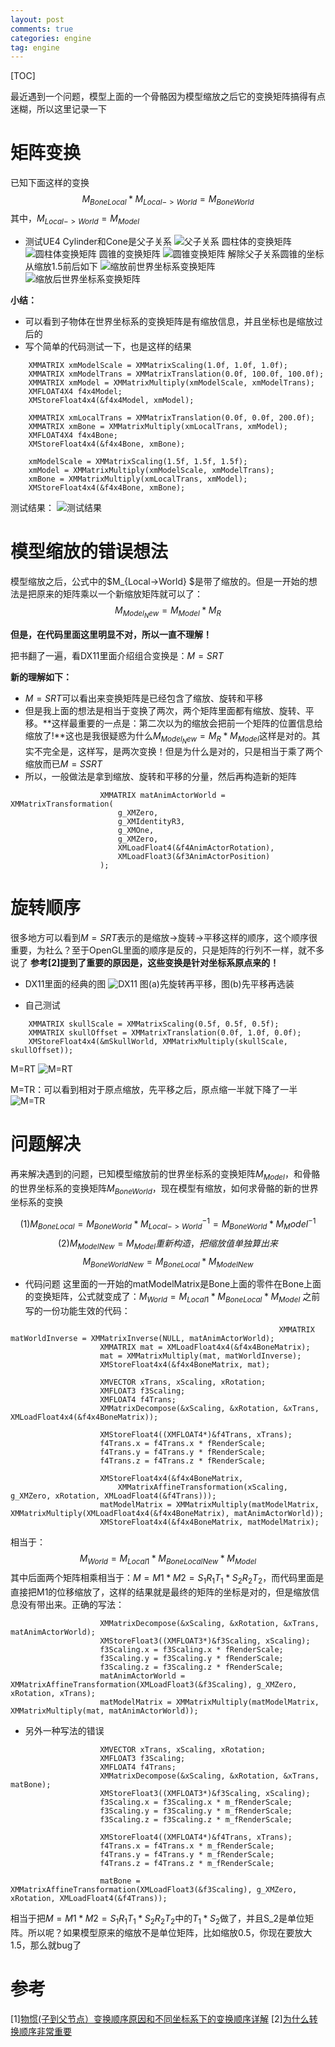 ```yaml
---
layout: post
comments: true
categories: engine
tag: engine
---
```


[TOC]

最近遇到一个问题，模型上面的一个骨骼因为模型缩放之后它的变换矩阵搞得有点迷糊，所以这里记录一下

# 矩阵变换
已知下面这样的变换$$M_{BoneLocal} * M_{Local->World} = M_{BoneWorld}$$
其中，$M_{Local->World}  = M_{Model}$

* 测试UE4
Cylinder和Cone是父子关系
![父子关系](https://github.com/pkxpp/pkxpp.github.io/blob/master/_posts/img/matrix_bone.jpg?raw=true)
圆柱体的变换矩阵
![圆柱体变换矩阵](https://github.com/pkxpp/pkxpp.github.io/blob/master/_posts/img/cylinder.jpg?raw=true)
圆锥的变换矩阵
![圆锥变换矩阵](https://github.com/pkxpp/pkxpp.github.io/blob/master/_posts/img/cone_local.jpg?raw=true)
解除父子关系圆锥的坐标从缩放1.5前后如下
![缩放前世界坐标系变换矩阵](https://github.com/pkxpp/pkxpp.github.io/blob/master/_posts/img/cone_world_1.jpg?raw=true)
![缩放后世界坐标系变换矩阵](https://github.com/pkxpp/pkxpp.github.io/blob/master/_posts/img/cone_world_1.5.jpg?raw=true)


**小结：**
* 可以看到子物体在世界坐标系的变换矩阵是有缩放信息，并且坐标也是缩放过后的
* 写个简单的代码测试一下，也是这样的结果
```
    XMMATRIX xmModelScale = XMMatrixScaling(1.0f, 1.0f, 1.0f);
    XMMATRIX xmModelTrans = XMMatrixTranslation(0.0f, 100.0f, 100.0f);
    XMMATRIX xmModel = XMMatrixMultiply(xmModelScale, xmModelTrans);
    XMFLOAT4X4 f4x4Model;
    XMStoreFloat4x4(&f4x4Model, xmModel);

    XMMATRIX xmLocalTrans = XMMatrixTranslation(0.0f, 0.0f, 200.0f);
    XMMATRIX xmBone = XMMatrixMultiply(xmLocalTrans, xmModel);
    XMFLOAT4X4 f4x4Bone;
    XMStoreFloat4x4(&f4x4Bone, xmBone);

    xmModelScale = XMMatrixScaling(1.5f, 1.5f, 1.5f);
    xmModel = XMMatrixMultiply(xmModelScale, xmModelTrans);
    xmBone = XMMatrixMultiply(xmLocalTrans, xmModel);
    XMStoreFloat4x4(&f4x4Bone, xmBone);
```
测试结果：
![测试结果](https://github.com/pkxpp/pkxpp.github.io/blob/master/_posts/img/test.jpg?raw=true)

# 模型缩放的错误想法
模型缩放之后，公式中的$M_{Local->World} $是带了缩放的。但是一开始的想法是把原来的矩阵乘以一个新缩放矩阵就可以了：
$$M_{Model_New}  = M_{Model} * M_R$$

**但是，在代码里面这里明显不对，所以一直不理解！**

把书翻了一遍，看DX11里面介绍组合变换是：$M = SRT$

**新的理解如下：**
* $M=SRT$可以看出来变换矩阵是已经包含了缩放、旋转和平移
* 但是我上面的想法是相当于变换了两次，两个矩阵里面都有缩放、旋转、平移。**这样最重要的一点是：第二次以为的缩放会把前一个矩阵的位置信息给缩放了!**这也是我很疑惑为什么$M_{Model_New} = M_R*M_{Model}$这样是对的。其实不完全是，这样写，是两次变换！但是为什么是对的，只是相当于乘了两个缩放而已$M=SSRT$
* 所以，一般做法是拿到缩放、旋转和平移的分量，然后再构造新的矩阵
```
                    XMMATRIX matAnimActorWorld = XMMatrixTransformation(
                        g_XMZero,
                        g_XMIdentityR3,
                        g_XMOne,
                        g_XMZero,
                        XMLoadFloat4(&f4AnimActorRotation),
                        XMLoadFloat3(&f3AnimActorPosition)
                    );
```

# 旋转顺序
很多地方可以看到$M=SRT$表示的是缩放->旋转->平移这样的顺序，这个顺序很重要，为社么？至于OpenGL里面的顺序是反的，只是矩阵的行列不一样，就不多说了
**参考[2]提到了重要的原因是，这些变换是针对坐标系原点来的！**

* DX11里面的经典的图
![DX11](https://github.com/pkxpp/pkxpp.github.io/blob/master/_posts/img/matrix_order.png?raw=true)
图(a)先旋转再平移，图(b)先平移再选装

* 自己测试
```
    XMMATRIX skullScale = XMMatrixScaling(0.5f, 0.5f, 0.5f);
    XMMATRIX skullOffset = XMMatrixTranslation(0.0f, 1.0f, 0.0f);
    XMStoreFloat4x4(&mSkullWorld, XMMatrixMultiply(skullScale, skullOffset));
```
M=RT
![M=RT](https://github.com/pkxpp/pkxpp.github.io/blob/master/_posts/img/M=RT.jpg?raw=true)

M=TR：可以看到相对于原点缩放，先平移之后，原点缩一半就下降了一半
![M=TR](https://github.com/pkxpp/pkxpp.github.io/blob/master/_posts/img/M=TR.png?raw=true)

# 问题解决
再来解决遇到的问题，已知模型缩放前的世界坐标系的变换矩阵$M_{Model}$，和骨骼的世界坐标系的变换矩阵$M_{BoneWorld}$，现在模型有缩放，如何求骨骼的新的世界坐标系的变换

$$(1) M_{BoneLocal} = M_{BoneWorld} * {M_{Local->World}}^{-1} = M_{BoneWorld} * {M_Model}^{-1} $$
$$(2)M_{ModelNew} = M_{Model}重新构造，把缩放值单独算出来$$
$$M_{BoneWorldNew} =  M_{BoneLocal}  *  M_{ModelNew}$$

* 代码问题
这里面的一开始的matModelMatrix是Bone上面的零件在Bone上面的变换矩阵，公式就变成了：$M_{World} = M_{Local1} * M_{BoneLocal} * M_{Model}$
之前写的一份功能生效的代码：
```
                                                            XMMATRIX matWorldInverse = XMMatrixInverse(NULL, matAnimActorWorld);
                    XMMATRIX mat = XMLoadFloat4x4(&f4x4BoneMatrix);
                    mat = XMMatrixMultiply(mat, matWorldInverse);
                    XMStoreFloat4x4(&f4x4BoneMatrix, mat);

                    XMVECTOR xTrans, xScaling, xRotation;
                    XMFLOAT3 f3Scaling;
                    XMFLOAT4 f4Trans;
                    XMMatrixDecompose(&xScaling, &xRotation, &xTrans, XMLoadFloat4x4(&f4x4BoneMatrix));

                    XMStoreFloat4((XMFLOAT4*)&f4Trans, xTrans);
                    f4Trans.x = f4Trans.x * fRenderScale;
                    f4Trans.y = f4Trans.y * fRenderScale;
                    f4Trans.z = f4Trans.z * fRenderScale;

                    XMStoreFloat4x4(&f4x4BoneMatrix,
                        XMMatrixAffineTransformation(xScaling, g_XMZero, xRotation, XMLoadFloat4(&f4Trans)));
                    matModelMatrix = XMMatrixMultiply(matModelMatrix, XMMatrixMultiply(XMLoadFloat4x4(&f4x4BoneMatrix), matAnimActorWorld));
                    XMStoreFloat4x4(&f4x4BoneMatrix, matModelMatrix);
```
相当于：
$$M_{World} = M_{Local1} * M_{BoneLocalNew} * M_{Model} $$
其中后面两个矩阵相乘相当于：$M = M1*M2=S_1R_1T_1 * S_2R_2T_2$，而代码里面是直接把M1的位移缩放了，这样的结果就是最终的矩阵的坐标是对的，但是缩放信息没有带出来。正确的写法：
```
                    XMMatrixDecompose(&xScaling, &xRotation, &xTrans, matAnimActorWorld);
                    XMStoreFloat3((XMFLOAT3*)&f3Scaling, xScaling);
                    f3Scaling.x = f3Scaling.x * fRenderScale;
                    f3Scaling.y = f3Scaling.y * fRenderScale;
                    f3Scaling.z = f3Scaling.z * fRenderScale;
                    matAnimActorWorld = XMMatrixAffineTransformation(XMLoadFloat3(&f3Scaling), g_XMZero, xRotation, xTrans);
                    matModelMatrix = XMMatrixMultiply(matModelMatrix, XMMatrixMultiply(mat, matAnimActorWorld));
```

* 另外一种写法的错误
```
                    XMVECTOR xTrans, xScaling, xRotation;
                    XMFLOAT3 f3Scaling;
                    XMFLOAT4 f4Trans;
                    XMMatrixDecompose(&xScaling, &xRotation, &xTrans, matBone);
                    XMStoreFloat3((XMFLOAT3*)&f3Scaling, xScaling);
                    f3Scaling.x = f3Scaling.x * m_fRenderScale;
                    f3Scaling.y = f3Scaling.y * m_fRenderScale;
                    f3Scaling.z = f3Scaling.z * m_fRenderScale;

                    XMStoreFloat4((XMFLOAT4*)&f4Trans, xTrans);
                    f4Trans.x = f4Trans.x * m_fRenderScale;
                    f4Trans.y = f4Trans.y * m_fRenderScale;
                    f4Trans.z = f4Trans.z * m_fRenderScale;

                    matBone = XMMatrixAffineTransformation(XMLoadFloat3(&f3Scaling), g_XMZero, xRotation, XMLoadFloat4(&f4Trans));
```
相当于把$M = M1*M2=S_1R_1T_1 * S_2R_2T_2$中的$T_1*S_2$做了，并且S_2是单位矩阵。所以呢？如果模型原来的缩放不是单位矩阵，比如缩放0.5，你现在要放大1.5，那么就bug了

# 参考
[1][物惯(子到父节点）变换顺序原因和不同坐标系下的变换顺序详解](https://blog.csdn.net/Blues1021/article/details/51524010)
[2][为什么转换顺序非常重要](https://docs.microsoft.com/zh-cn/dotnet/framework/winforms/advanced/why-transformation-order-is-significant)